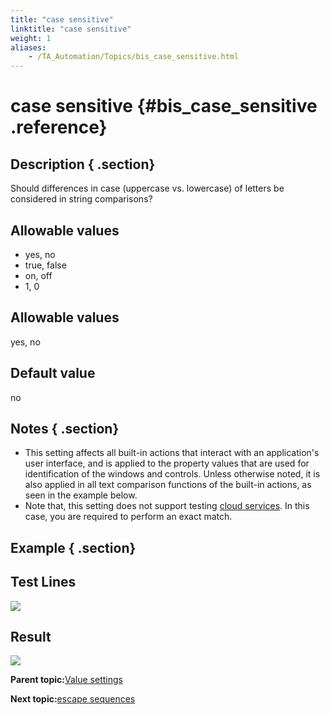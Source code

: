 ```yaml
--- 
title: "case sensitive"
linktitle: "case sensitive"
weight: 1
aliases: 
    - /TA_Automation/Topics/bis_case_sensitive.html
---
```

# case sensitive {#bis_case_sensitive .reference}

## Description { .section}

Should differences in case \(uppercase vs. lowercase\) of letters be considered in string comparisons?

## Allowable values

-   yes, no
-   true, false
-   on, off
-   1, 0

## Allowable values

yes, no

## Default value

no

## Notes { .section}

-   This setting affects all built-in actions that interact with an application's user interface, and is applied to the property values that are used for identification of the windows and controls. Unless otherwise noted, it is also applied in all text comparison functions of the built-in actions, as seen in the example below.
-   Note that, this setting does not support testing [cloud services](aut_app_cloud_testing.html). In this case, you are required to perform an exact match.

## Example { .section}

## Test Lines

![](../Images/bis_case_sensitive_pgm.png)

## Result

![](../Images/bis_case_sensitive_res.png)

**Parent topic:**[Value settings](../../TA_Automation/Topics/bis_value.html)

**Next topic:**[escape sequences](../../TA_Automation/Topics/bis_escape_sequences.html)

